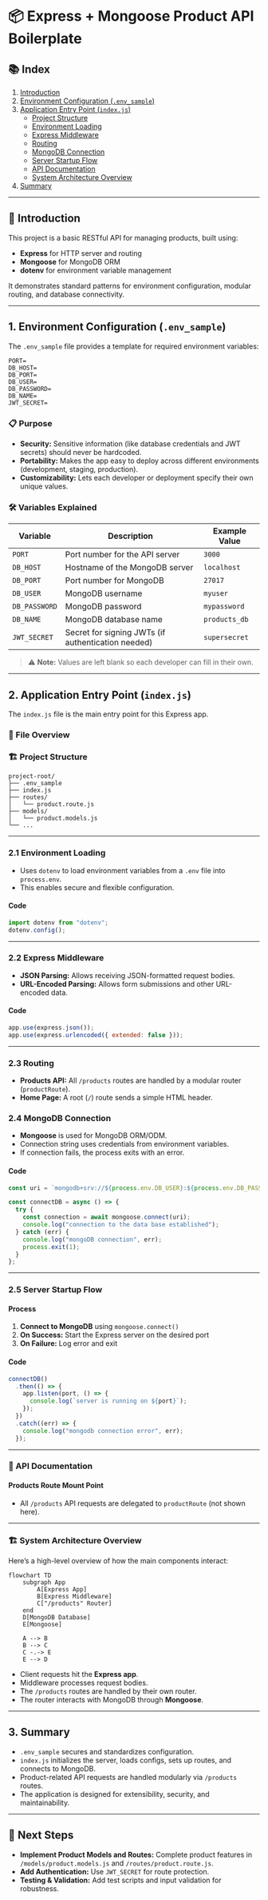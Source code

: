 # 📦 Express + Mongoose Product API Boilerplate



## 📚 Index

1. [Introduction](#introduction)
2. [Environment Configuration (`.env_sample`)](#environment-configuration-env_sample)
3. [Application Entry Point (`index.js`)](#application-entry-point-indexjs)
    - [Project Structure](#project-structure)
    - [Environment Loading](#environment-loading)
    - [Express Middleware](#express-middleware)
    - [Routing](#routing)
    - [MongoDB Connection](#mongodb-connection)
    - [Server Startup Flow](#server-startup-flow)
    - [API Documentation](#api-documentation)
    - [System Architecture Overview](#system-architecture-overview)
4. [Summary](#summary)

---

## 📝 Introduction

This project is a basic RESTful API for managing products, built using:

- **Express** for HTTP server and routing
- **Mongoose** for MongoDB ORM
- **dotenv** for environment variable management

It demonstrates standard patterns for environment configuration, modular routing, and database connectivity.

---

## 1. Environment Configuration (`.env_sample`)

The `.env_sample` file provides a template for required environment variables:

```dotenv
PORT=
DB_HOST=
DB_PORT=
DB_USER=
DB_PASSWORD=
DB_NAME=
JWT_SECRET=
```

### 📋 Purpose

- **Security:** Sensitive information (like database credentials and JWT secrets) should never be hardcoded.
- **Portability:** Makes the app easy to deploy across different environments (development, staging, production).
- **Customizability:** Lets each developer or deployment specify their own unique values.

### 🛠️ Variables Explained

| Variable       | Description                                         | Example Value           |
|----------------|-----------------------------------------------------|------------------------|
| `PORT`         | Port number for the API server                      | `3000`                 |
| `DB_HOST`      | Hostname of the MongoDB server                      | `localhost`            |
| `DB_PORT`      | Port number for MongoDB                             | `27017`                |
| `DB_USER`      | MongoDB username                                    | `myuser`               |
| `DB_PASSWORD`  | MongoDB password                                    | `mypassword`           |
| `DB_NAME`      | MongoDB database name                               | `products_db`          |
| `JWT_SECRET`   | Secret for signing JWTs (if authentication needed)  | `supersecret`          |

> ⚠️ **Note:** Values are left blank so each developer can fill in their own.

---

## 2. Application Entry Point (`index.js`)

The `index.js` file is the main entry point for this Express app.

### 🔎 File Overview

### 🏗️ Project Structure

```
project-root/
├── .env_sample
├── index.js
├── routes/
│   └── product.route.js
├── models/
│   └── product.models.js
└── ...
```

---

### 2.1 Environment Loading

- Uses `dotenv` to load environment variables from a `.env` file into `process.env`.
- This enables secure and flexible configuration.

#### Code
```js
import dotenv from "dotenv";
dotenv.config();
```

---

### 2.2 Express Middleware

- **JSON Parsing:** Allows receiving JSON-formatted request bodies.
- **URL-Encoded Parsing:** Allows form submissions and other URL-encoded data.

#### Code
```js
app.use(express.json());
app.use(express.urlencoded({ extended: false }));
```

---

### 2.3 Routing

- **Products API:** All `/products` routes are handled by a modular router (`productRoute`).
- **Home Page:** A root (`/`) route sends a simple HTML header.


### 2.4 MongoDB Connection

- **Mongoose** is used for MongoDB ORM/ODM.
- Connection string uses credentials from environment variables.
- If connection fails, the process exits with an error.

#### Code
```js
const uri = `mongodb+srv://${process.env.DB_USER}:${process.env.DB_PASSWORD}@cluster0.byhiscf.mongodb.net/Prac`;

const connectDB = async () => {
  try {
    const connection = await mongoose.connect(uri);
    console.log("connection to the data base established");
  } catch (err) {
    console.log("mongoDB connection", err);
    process.exit(1);
  }
};
```

---

### 2.5 Server Startup Flow

#### Process

1. **Connect to MongoDB** using `mongoose.connect()`
2. **On Success:** Start the Express server on the desired port
3. **On Failure:** Log error and exit

#### Code
```js
connectDB()
  .then(() => {
    app.listen(port, () => {
      console.log(`server is running on ${port}`);
    });
  })
  .catch((err) => {
    console.log("mongodb connection error", err);
  });
```

---

### 🔌 API Documentation


#### Products Route Mount Point

- All `/products` API requests are delegated to `productRoute` (not shown here).

---

### 🏗️ System Architecture Overview

Here’s a high-level overview of how the main components interact:

```mermaid
flowchart TD
    subgraph App
        A[Express App]
        B[Express Middleware]
        C["/products" Router]
    end
    D[MongoDB Database]
    E[Mongoose]

    A --> B
    B --> C
    C -.-> E
    E --> D
```

- Client requests hit the **Express app**.
- Middleware processes request bodies.
- The `/products` routes are handled by their own router.
- The router interacts with MongoDB through **Mongoose**.

---

## 3. Summary

- `.env_sample` secures and standardizes configuration.
- `index.js` initializes the server, loads configs, sets up routes, and connects to MongoDB.
- Product-related API requests are handled modularly via `/products` routes.
- The application is designed for extensibility, security, and maintainability.

---

## 🚀 Next Steps

- **Implement Product Models and Routes:** Complete product features in `/models/product.models.js` and `/routes/product.route.js`.
- **Add Authentication:** Use `JWT_SECRET` for route protection.
- **Testing & Validation:** Add test scripts and input validation for robustness.

